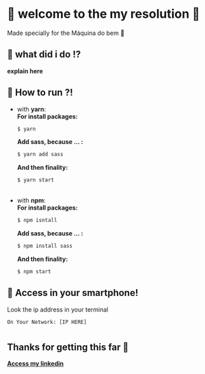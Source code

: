 # 🚀 **welcome to the my resolution** 🚀
Made specially for the Máquina do bem 💙

## 📌 **what did i do !?**
**explain here**

## 📌 **How to run ?!**
 - with **yarn**: <br>
    **For install packages:**
    ```bash
    $ yarn 
    ```
    **Add sass, because ... :**
    ```bash
    $ yarn add sass
    ```
    **And then finality:**
    ```bash
    $ yarn start
    ```
    <br>
 - with **npm**: <br>
    **For install packages:**
    ```bash
    $ npm isntall 
    ```
    **Add sass, because ... :**
    ```bash
    $ npm install sass
    ```
    **And then finality:**
    ```bash
    $ npm start
    ```
## 📌 **Access in your smartphone!**
Look the ip address in your terminal
```
On Your Network: [IP HERE]
```
#
## **Thanks for getting this far** 🍻
[**Access my linkedin**](https://linkedin.com.br)